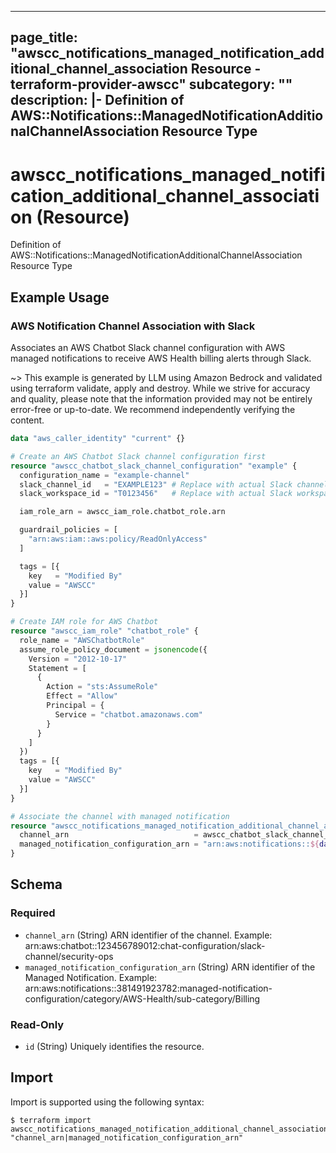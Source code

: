 
---
page_title: "awscc_notifications_managed_notification_additional_channel_association Resource - terraform-provider-awscc"
subcategory: ""
description: |-
  Definition of AWS::Notifications::ManagedNotificationAdditionalChannelAssociation Resource Type
---

# awscc_notifications_managed_notification_additional_channel_association (Resource)

Definition of AWS::Notifications::ManagedNotificationAdditionalChannelAssociation Resource Type

## Example Usage

### AWS Notification Channel Association with Slack

Associates an AWS Chatbot Slack channel configuration with AWS managed notifications to receive AWS Health billing alerts through Slack.

~> This example is generated by LLM using Amazon Bedrock and validated using terraform validate, apply and destroy. While we strive for accuracy and quality, please note that the information provided may not be entirely error-free or up-to-date. We recommend independently verifying the content.

```terraform
data "aws_caller_identity" "current" {}

# Create an AWS Chatbot Slack channel configuration first
resource "awscc_chatbot_slack_channel_configuration" "example" {
  configuration_name = "example-channel"
  slack_channel_id   = "EXAMPLE123" # Replace with actual Slack channel ID
  slack_workspace_id = "T0123456"   # Replace with actual Slack workspace ID

  iam_role_arn = awscc_iam_role.chatbot_role.arn

  guardrail_policies = [
    "arn:aws:iam::aws:policy/ReadOnlyAccess"
  ]

  tags = [{
    key   = "Modified By"
    value = "AWSCC"
  }]
}

# Create IAM role for AWS Chatbot
resource "awscc_iam_role" "chatbot_role" {
  role_name = "AWSChatbotRole"
  assume_role_policy_document = jsonencode({
    Version = "2012-10-17"
    Statement = [
      {
        Action = "sts:AssumeRole"
        Effect = "Allow"
        Principal = {
          Service = "chatbot.amazonaws.com"
        }
      }
    ]
  })
  tags = [{
    key   = "Modified By"
    value = "AWSCC"
  }]
}

# Associate the channel with managed notification
resource "awscc_notifications_managed_notification_additional_channel_association" "example" {
  channel_arn                            = awscc_chatbot_slack_channel_configuration.example.arn
  managed_notification_configuration_arn = "arn:aws:notifications::${data.aws_caller_identity.current.account_id}:managed-notification-configuration/category/AWS-Health/sub-category/Billing"
}
```

<!-- schema generated by tfplugindocs -->
## Schema

### Required

- `channel_arn` (String) ARN identifier of the channel.
Example: arn:aws:chatbot::123456789012:chat-configuration/slack-channel/security-ops
- `managed_notification_configuration_arn` (String) ARN identifier of the Managed Notification.
Example: arn:aws:notifications::381491923782:managed-notification-configuration/category/AWS-Health/sub-category/Billing

### Read-Only

- `id` (String) Uniquely identifies the resource.

## Import

Import is supported using the following syntax:

```shell
$ terraform import awscc_notifications_managed_notification_additional_channel_association.example "channel_arn|managed_notification_configuration_arn"
```

